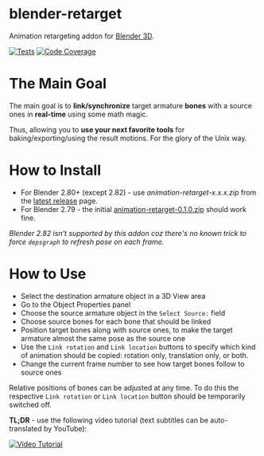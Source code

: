 # blender-retarget
Animation retargeting addon for [Blender 3D](http://www.blender.org/).

[![Tests](https://github.com/igelbox/blender-retarget/actions/workflows/tests.yml/badge.svg)](https://github.com/igelbox/blender-retarget/actions/workflows/tests.yml)
[![Code Coverage](https://codecov.io/gh/igelbox/blender-retarget/graph/badge.svg)](https://codecov.io/gh/igelbox/blender-retarget)

# The Main Goal
The main goal is to __link/synchronize__ target armature __bones__ with a source ones in __real-time__ using some math magic.

Thus, allowing you to __use your next favorite tools__ for baking/exporting/using the result motions. For the glory of the Unix way.

# How to Install
* For Blender 2.80+ (except 2.82) - use *animation-retarget-x.x.x.zip* from the [latest release](https://github.com/igelbox/blender-retarget/releases/latest) page.
* For Blender 2.79 - the initial [animation-retarget-0.1.0.zip](https://github.com/igelbox/blender-retarget/releases/download/v0.1.0/animation-retarget-0.1.0.zip) should work fine.

_Blender 2.82 isn't supported by this addon coz there's no known trick to force `depsgraph` to refresh pose on each frame._

# How to Use
- Select the destination armature object in a 3D View area
- Go to the Object Properties panel
- Choose the source armature object in the `Select Source:` field
- Choose source bones for each bone that should be linked
- Position target bones along with source ones, to make the target armature almost the same pose as the source one
- Use the `Link rotation` and `Link location` buttons to specify which kind of animation should be copied: rotation only, translation only, or both.
- Change the current frame number to see how target bones follow to source ones

Relative positions of bones can be adjusted at any time.
To do this the respective `Link rotation` or `Link location` button should be temporarily switched off.

**TL;DR** - use the following video tutorial (text subtitles can be auto-translated by YouTube):

[![Video Tutorial](https://i.ytimg.com/vi/rPLdn0nf5Kw/hqdefault.jpg)](http://www.youtube.com/watch?v=rPLdn0nf5Kw)
